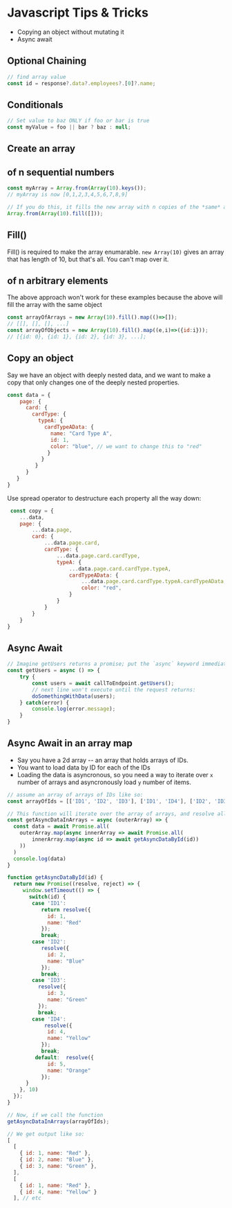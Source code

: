 # Javascript Tips & Tricks

- Copying an object without mutating it
- Async await

## Optional Chaining
```js
// find array value
const id = response?.data?.employees?.[0]?.name;
```

## Conditionals
```js
// Set value to baz ONLY if foo or bar is true
const myValue = foo || bar ? baz : null;
```

## Create an array

## of n sequential numbers
```js
const myArray = Array.from(Array(10).keys());
// myArray is now [0,1,2,3,4,5,6,7,8,9]

// If you do this, it fills the new array with n copies of the *same* array
Array.from(Array(10).fill([]));
```

## Fill()
Fill() is required to make the array enumarable. `new Array(10)` gives an array that has length of 10, but that's all. You can't map over it.


## of n arbitrary elements
The above approach won't work for these examples because the above will fill the array with the same object
```js
const arrayOfArrays = new Array(10).fill().map(()=>[]);
// [[], [], [], ...]
const arrayOfObjects = new Array(10).fill().map((e,i)=>({id:i}));
// [{id: 0}, {id: 1}, {id: 2}, {id: 3}, ...];
```

## Copy an object

Say we have an object with deeply nested data, and we want to make a copy that only changes one of the deeply nested properties.
```js
const data = {
    page: {
      card: {
        cardType: {
          typeA: {
            cardTypeAData: {
              name: "Card Type A",
              id: 1,
              color: "blue", // we want to change this to "red"
             }
           }
         }
      }
   }
}

```

Use spread operator to destructure each property all the way down:
```js
 const copy = {
    ...data,
    page: {
        ...data.page,
        card: {
            ...data.page.card,
            cardType: {
                ...data.page.card.cardType,
                typeA: {
                    ...data.page.card.cardType.typeA,
                    cardTypeAData: {
                        ...data.page.card.cardType.typeA.cardTypeAData,
                        color: "red",
                    }
                }
            }
        }
    }
}
```

## Async Await

```js
// Imagine getUsers returns a promise; put the `async` keyword immediately before the function.
const getUsers = async () => {
    try {
        const users = await callToEndpoint.getUsers();
        // next line won't execute until the request returns:
        doSomethingWithData(users);
    } catch(error) {
        console.log(error.message);
    }
} 
```

## Async Await in an array map

- Say you have a 2d array -- an array that holds arrays of IDs.
- You want to load data by ID for each of the IDs
- Loading the data is asyncronous, so you need a way to iterate over `x` number of arrays and asyncronously load `y` number of items.

```js
// assume an array of arrays of IDs like so:
const arrayOfIds = [['ID1', 'ID2', 'ID3'], ['ID1', 'ID4'], ['ID2', 'ID3', 'ID5']];

// This function will iterate over the array of arrays, and resolve all of the promises before proceeding.
const getAsyncDataInArrays = async (outerArray) => {
  const data = await Promise.all(
    outerArray.map(async innerArray => await Promise.all(
        innerArray.map(async id => await getAsyncDataById(id))
    ))
  )
  console.log(data)
}

function getAsyncDataById(id) {
  return new Promise((resolve, reject) => {
     window.setTimeout(() => {
       switch(id) {
        case 'ID1': 
           return resolve({
             id: 1,
             name: "Red"
           });
           break;
        case 'ID2':
           resolve({
             id: 2,
             name: "Blue"
           });
           break;
        case 'ID3': 
          resolve({
             id: 3,
             name: "Green"
          });
          break;
        case 'ID4': 
            resolve({
             id: 4,
             name: "Yellow"
           });
           break;
         default:  resolve({
             id: 5,
             name: "Orange"
           });
      }
    }, 10)
  });
}

// Now, if we call the function
getAsyncDataInArrays(arrayOfIds);

// We get output like so:
[
  [
    { id: 1, name: "Red" },
    { id: 2, name: "Blue" },
    { id: 3, name: "Green" },
  ],
  [
    { id: 1, name: "Red" }, 
    { id: 4, name: "Yellow" }
  ], // etc
```
